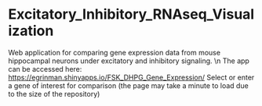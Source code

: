 # Excitatory_Inhibitory_RNAseq_Visualization
Web application for comparing gene expression data from mouse hippocampal neurons under excitatory and inhibitory signaling. \n
The app can be accessed here: https://egrinman.shinyapps.io/FSK_DHPG_Gene_Expression/
Select or enter a gene of interest for comparison (the page may take a minute to load due to the size of the repository)
